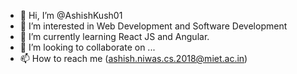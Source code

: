 - 👋 Hi, I’m @AshishKush01
- 👀 I’m interested in Web Development and Software Development
- 🌱 I’m currently learning React JS and Angular. 
- 💞️ I’m looking to collaborate on ...
- 📫 How to reach me (ashish.niwas.cs.2018@miet.ac.in) 

<!---
AshishKush01/AshishKush01 is a ✨ special ✨ repository because its `README.md` (this file) appears on your GitHub profile.
You can click the Preview link to take a look at your changes.
--->
